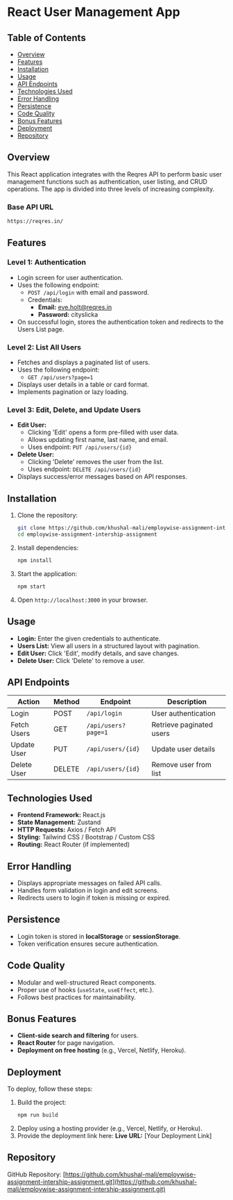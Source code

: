# React User Management App

## Table of Contents

- [Overview](#overview)
- [Features](#features)
- [Installation](#installation)
- [Usage](#usage)
- [API Endpoints](#api-endpoints)
- [Technologies Used](#technologies-used)
- [Error Handling](#error-handling)
- [Persistence](#persistence)
- [Code Quality](#code-quality)
- [Bonus Features](#bonus-features)
- [Deployment](#deployment)
- [Repository](#repository)

## Overview

This React application integrates with the Reqres API to perform basic user management functions such as authentication, user listing, and CRUD operations. The app is divided into three levels of increasing complexity.

### Base API URL

`https://reqres.in/`

## Features

### Level 1: Authentication

- Login screen for user authentication.
- Uses the following endpoint:
  - `POST /api/login` with email and password.
  - Credentials:
    - **Email:** eve.holt@reqres.in
    - **Password:** cityslicka
- On successful login, stores the authentication token and redirects to the Users List page.

### Level 2: List All Users

- Fetches and displays a paginated list of users.
- Uses the following endpoint:
  - `GET /api/users?page=1`
- Displays user details in a table or card format.
- Implements pagination or lazy loading.

### Level 3: Edit, Delete, and Update Users

- **Edit User:**
  - Clicking 'Edit' opens a form pre-filled with user data.
  - Allows updating first name, last name, and email.
  - Uses endpoint: `PUT /api/users/{id}`
- **Delete User:**
  - Clicking 'Delete' removes the user from the list.
  - Uses endpoint: `DELETE /api/users/{id}`
- Displays success/error messages based on API responses.

## Installation

1. Clone the repository:
   ```sh
   git clone https://github.com/khushal-mali/employwise-assignment-intership-assignment.git
   cd employwise-assignment-intership-assignment
   ```
2. Install dependencies:
   ```sh
   npm install
   ```
3. Start the application:
   ```sh
   npm start
   ```
4. Open `http://localhost:3000` in your browser.

## Usage

- **Login:** Enter the given credentials to authenticate.
- **Users List:** View all users in a structured layout with pagination.
- **Edit User:** Click 'Edit', modify details, and save changes.
- **Delete User:** Click 'Delete' to remove a user.

## API Endpoints

| Action      | Method | Endpoint            | Description              |
| ----------- | ------ | ------------------- | ------------------------ |
| Login       | POST   | `/api/login`        | User authentication      |
| Fetch Users | GET    | `/api/users?page=1` | Retrieve paginated users |
| Update User | PUT    | `/api/users/{id}`   | Update user details      |
| Delete User | DELETE | `/api/users/{id}`   | Remove user from list    |

## Technologies Used

- **Frontend Framework:** React.js
- **State Management:** Zustand
- **HTTP Requests:** Axios / Fetch API
- **Styling:** Tailwind CSS / Bootstrap / Custom CSS
- **Routing:** React Router (if implemented)

## Error Handling

- Displays appropriate messages on failed API calls.
- Handles form validation in login and edit screens.
- Redirects users to login if token is missing or expired.

## Persistence

- Login token is stored in **localStorage** or **sessionStorage**.
- Token verification ensures secure authentication.

## Code Quality

- Modular and well-structured React components.
- Proper use of hooks (`useState`, `useEffect`, etc.).
- Follows best practices for maintainability.

## Bonus Features

- **Client-side search and filtering** for users.
- **React Router** for page navigation.
- **Deployment on free hosting** (e.g., Vercel, Netlify, Heroku).

## Deployment

To deploy, follow these steps:

1. Build the project:
   ```sh
   npm run build
   ```
2. Deploy using a hosting provider (e.g., Vercel, Netlify, or Heroku).
3. Provide the deployment link here:
   **Live URL:** [Your Deployment Link]

## Repository

GitHub Repository: [https://github.com/khushal-mali/employwise-assignment-intership-assignment.git](https://github.com/khushal-mali/employwise-assignment-intership-assignment.git)
